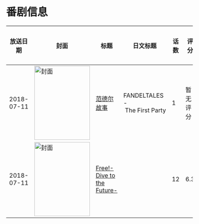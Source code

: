# 番剧信息

|放送日期|封面|标题|日文标题|话数|评分|评分人数|
|---|---|---|---|---|---|---|
|2018-07-11|<img src="https://bangumi.tv/img/no_icon_subject.png" alt="封面" style="width:150px;height:200px;object-fit:cover;">|[范德尔故事](https://bangumi.tv/subject/409082)|FANDELTALES - The First Party|1|暂无评分|少于10人评分|
|2018-07-11|<img src="https://lain.bgm.tv/pic/cover/c/a4/b8/228820_k3kLY.jpg" alt="封面" style="width:150px;height:200px;object-fit:cover;">|[Free!-Dive to the Future-](https://bangumi.tv/subject/228820)||12|6.3|645人评分|
